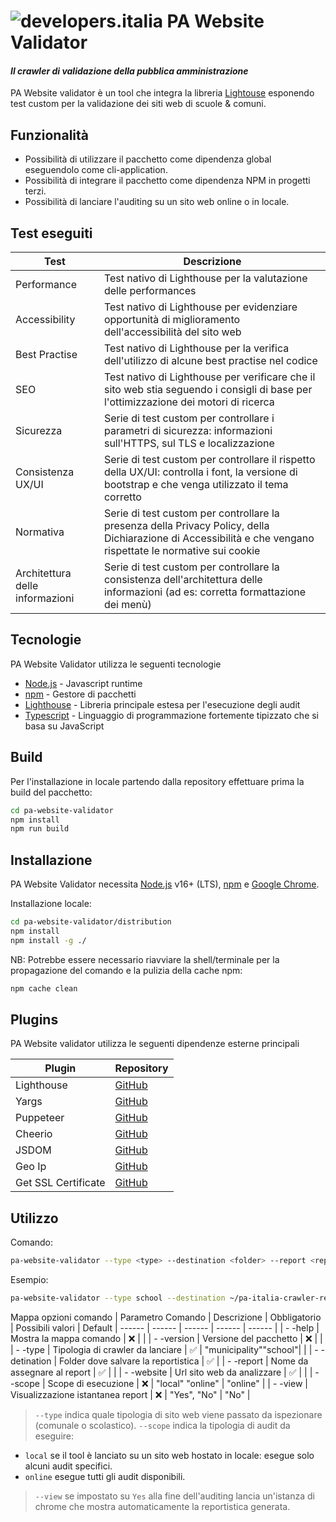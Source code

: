 # ![developers.italia](https://avatars1.githubusercontent.com/u/15377824?s=36&v=4 "developers.italia") PA Website Validator
#### _Il crawler di validazione della pubblica amministrazione_

PA Website validator è un tool che integra la libreria [Lightouse][lighthouse] esponendo test custom per la validazione dei siti web di scuole & comuni.

## Funzionalità

- Possibilità di utilizzare il pacchetto come dipendenza global eseguendolo come cli-application.
- Possibilità di integrare il pacchetto come dipendenza NPM in progetti terzi.
- Possibilità di lanciare l'auditing su un sito web online o in locale.

## Test eseguiti
| Test | Descrizione |
| ------ | ------ |
| Performance | Test nativo di Lighthouse per la valutazione delle performances |
| Accessibility | Test nativo di Lighthouse per evidenziare opportunità di miglioramento dell'accessibilità del sito web |
| Best Practise | Test nativo di Lighthouse per la verifica dell'utilizzo di alcune best practise nel codice |
| SEO | Test nativo di Lighthouse per verificare che il sito web stia seguendo i consigli di base per l'ottimizzazione dei motori di ricerca |
| Sicurezza | Serie di test custom per controllare i parametri di sicurezza: informazioni sull'HTTPS, sul TLS e localizzazione |
| Consistenza UX/UI | Serie di test custom per controllare il rispetto della UX/UI: controlla i font, la versione di bootstrap e che venga utilizzato il tema corretto |
| Normativa | Serie di test custom per controllare la presenza della Privacy Policy, della Dichiarazione di Accessibilità e che vengano rispettate le normative sui cookie |
| Architettura delle informazioni | Serie di test custom per controllare la consistenza dell'architettura delle informazioni (ad es: corretta formattazione dei menù) |

## Tecnologie

PA Website Validator utilizza le seguenti tecnologie

- [Node.js] - Javascript runtime
- [npm] - Gestore di pacchetti
- [Lighthouse] - Libreria principale estesa per l'esecuzione degli audit
- [Typescript] - Linguaggio di programmazione fortemente tipizzato che si basa su JavaScript

## Build
Per l'installazione in locale partendo dalla repository effettuare prima la build del pacchetto:
```sh
cd pa-website-validator
npm install
npm run build
```

## Installazione

PA Website Validator necessita [Node.js](https://nodejs.org/it/) v16+ (LTS), [npm] e [Google Chrome](https://www.google.com/chrome/).

Installazione locale:
```sh
cd pa-website-validator/distribution
npm install
npm install -g ./
```

NB: Potrebbe essere necessario riavviare la shell/terminale per la propagazione del comando e la pulizia della cache npm:
```sh
npm cache clean
```

## Plugins
PA Website validator utilizza le seguenti dipendenze esterne principali

| Plugin | Repository |
| ------ | ------ |
| Lighthouse | [GitHub][lighthouse-url] |
| Yargs | [GitHub][yargs-url] |
| Puppeteer | [GitHub][puppeteer-url] |
| Cheerio | [GitHub][cheerio-url] |
| JSDOM | [GitHub][jsdom-url] |
| Geo Ip | [GitHub][geoip-url] |
| Get SSL Certificate | [GitHub][get-ssl-certificate-url] |


## Utilizzo

Comando:
```bash
pa-website-validator --type <type> --destination <folder> --report <report_name> --website <url> --scope <local|online|local-information-architecture|online-information-architecture[online]> --view <yes|no[no]>
```
Esempio:
```bash
pa-website-validator --type school --destination ~/pa-italia-crawler-reports --report myreport --website https://www.ismonnet.edu.it/ --scope online --view yes
```

Mappa opzioni comando
| Parametro Comando | Descrizione | Obbligatorio | Possibili valori | Default
| ------ | ------ | ------ | ------ | ------ |
| - -help | Mostra la mappa comando | ❌  | |
| - -version | Versione del pacchetto | ❌  | |
| - -type | Tipologia di crawler da lanciare | ✅  |  "municipality""school"| |
| - -detination | Folder dove salvare la reportistica | ✅ |
| - -report | Nome da assegnare al report | ✅  | |
| - -website | Url sito web da analizzare | ✅  | |
| - -scope | Scope di esecuzione |  ❌  |   "local" "online" | "online" |
| - -view | Visualizzazione istantanea report | ❌  |  "Yes", "No" |  "No" |

> `--type` indica quale tipologia di sito web viene passato da ispezionare (comunale o scolastico).
> `--scope` indica la tipologia di audit da eseguire:
- `local` se il tool è lanciato su un sito web hostato in locale: esegue solo alcuni audit specifici.
- `online` esegue tutti gli audit disponibili.
> `--view` se impostato su `Yes` alla fine dell'auditing lancia un'istanza di chrome che mostra automaticamente la reportistica generata.

[lighthouse]: <https://www.npmjs.com/package/lighthouse>
[node.js]: <http://nodejs.org>
[npm]: <https://www.npmjs.com/>
[typescript]: https://www.typescriptlang.org/
[repository]: <https://github.com/italia/pa-website-validator/>

[yargs-url]: <https://github.com/yargs/yargs>
[lighthouse-url]: <https://github.com/GoogleChrome/lighthouse>
[puppeteer-url]: <https://github.com/puppeteer/puppeteer>
[cheerio-url]: <https://github.com/cheeriojs/cheerio>
[jsdom-url]: <https://github.com/jsdom/jsdom>
[geoip-url]: <https://github.com/geoip-lite/node-geoip>
[get-ssl-certificate-url]: <https://github.com/johncrisostomo/get-ssl-certificate>